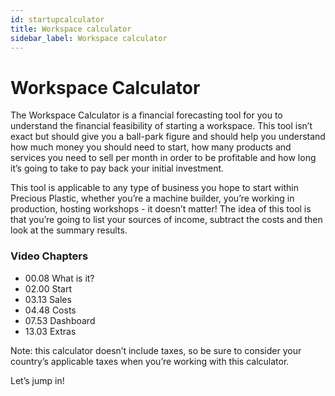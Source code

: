 ```yaml
---
id: startupcalculator
title: Workspace calculator
sidebar_label: Workspace calculator
---
```


<style>
:root {
  --highlight: #f090b1;
  --hover: #f090b1;
}
</style>

<div class="videoChapters">
<div class="videoChaptersMain">

# Workspace Calculator

The Workspace Calculator is a financial forecasting tool for you to understand the financial feasibility of starting a workspace. This tool isn’t exact but should give you a ball-park figure and should help you understand how much money you should need to start, how many products and services you need to sell per month in order to be profitable and how long it’s going to take to pay back your initial investment. 

This tool is applicable to any type of business you hope to start within Precious Plastic, whether you’re a machine builder, you’re working in production, hosting workshops - it doesn’t matter! The idea of this tool is that you’re going to list your sources of income, subtract the costs and then look at the summary results. 

</div>
<div class="videoChaptersSidebar">

### Video Chapters

- 00.08 What is it?
- 02.00 Start
- 03.13 Sales
- 04.48 Costs
- 07.53 Dashboard
- 13.03 Extras


</div>
</div

Note: this calculator doesn’t include taxes, so be sure to consider your country’s applicable taxes when you’re working with this calculator.

Let’s jump in!
